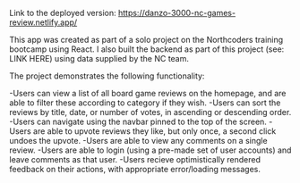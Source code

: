 Link to the deployed version: https://danzo-3000-nc-games-review.netlify.app/

This app was created as part of a solo project on the Northcoders training bootcamp using React. I also built the backend as part of this project (see: LINK HERE) using data supplied by the NC team. 

The project demonstrates the following functionality:

-Users can view a list of all board game reviews on the homepage, and are able to filter these according to category if they wish.
-Users can sort the reviews by title, date, or number of votes, in ascending or descending order.
-Users can navigate using the navbar pinned to the top of the screen.
-Users are able to upvote reviews they like, but only once, a second click undoes the upvote.
-Users are able to view any comments on a single review.
-Users are able to login (using a pre-made set of user accounts) and leave comments as that user.
-Users recieve optimistically rendered feedback on their actions, with appropriate error/loading messages.

